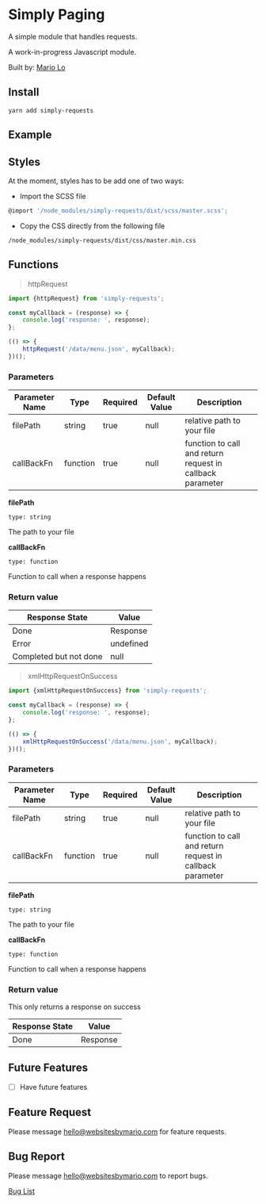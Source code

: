 # Simply Paging

A simple module that handles requests.

A work-in-progress Javascript module.

Built by: [Mario Lo](https://github.com/mariolo1985)

## Install

```
yarn add simply-requests
```

## Example

## Styles

At the moment, styles has to be add one of two ways:

- Import the SCSS file

```javascript
@import '/node_modules/simply-requests/dist/scss/master.scss';
```

- Copy the CSS directly from the following file

```
/node_modules/simply-requests/dist/css/master.min.css
```

## Functions

> httpRequest

```javascript
import {httpRequest} from 'simply-requests';

const myCallback = (response) => {
    console.log('response: ', response);
};

(() => {
    httpRequest('/data/menu.json', myCallback);
})();

```

### Parameters

| Parameter Name   | Type   | Required   | Default Value   | Description   |
| --- | --- | --- | --- | --- |
| filePath | string | true | null | relative path to your file |
| callBackFn | function | true | null | function to call and return request in callback parameter |

**filePath**

`type: string`

The path to your file

**callBackFn**

`type: function`

Function to call when a response happens

### Return value

| Response State | Value |
| --- | --- |
| Done | Response |
| Error | undefined |
| Completed but not done | null |


> xmlHttpRequestOnSuccess

```javascript
import {xmlHttpRequestOnSuccess} from 'simply-requests';

const myCallback = (response) => {
    console.log('response: ', response);
};

(() => {
    xmlHttpRequestOnSuccess('/data/menu.json', myCallback);
})();

```

### Parameters

| Parameter Name   | Type   | Required   | Default Value   | Description   |
| --- | --- | --- | --- | --- |
| filePath | string | true | null | relative path to your file |
| callBackFn | function | true | null | function to call and return request in callback parameter |

**filePath**

`type: string`

The path to your file

**callBackFn**

`type: function`

Function to call when a response happens

### Return value

This only returns a response on success

| Response State | Value |
| --- | --- |
| Done | Response |

## Future Features

- [ ] Have future features

## Feature Request

Please message hello@websitesbymario.com for feature requests.

## Bug Report

Please message hello@websitesbymario.com to report bugs.

[Bug List](https://github.com/mariolo1985/simply-requests/issues)
